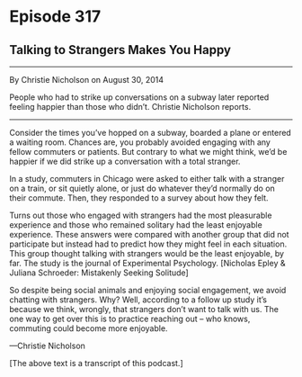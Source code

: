 # Episode 317

## Talking to Strangers Makes You Happy

---

By Christie Nicholson on August 30, 2014

People who had to strike up conversations on a subway later reported feeling happier than those who didn’t. Christie Nicholson reports.

---

Consider the times you’ve hopped on a subway, boarded a plane or entered a waiting room. Chances are, you probably avoided engaging with any fellow commuters or patients. But contrary to what we might think, we’d be happier if we did strike up a conversation with a total stranger.

In a study, commuters in Chicago were asked to either talk with a stranger on a train, or sit quietly alone, or just do whatever they’d normally do on their commute. Then, they responded to a survey about how they felt.

Turns out those who engaged with strangers had the most pleasurable experience and those who remained solitary had the least enjoyable experience. These answers were compared with another group that did not participate but instead had to predict how they might feel in each situation. This group thought talking with strangers would be the least enjoyable, by far. The study is the journal of Experimental Psychology. [Nicholas Epley & Juliana Schroeder: Mistakenly Seeking Solitude]

So despite being social animals and enjoying social engagement, we avoid chatting with strangers. Why? Well, according to a follow up study it’s because we think, wrongly, that strangers don’t want to talk with us. The one way to get over this is to practice reaching out – who knows, commuting could become more enjoyable.

—Christie Nicholson

[The above text is a transcript of this podcast.]

